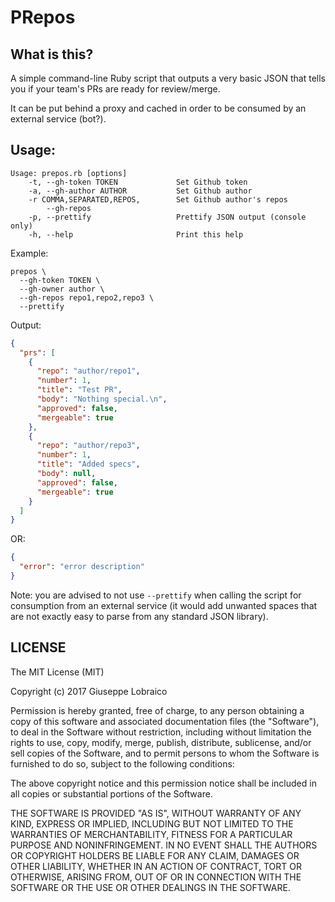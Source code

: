 # PRepos

## What is this?

A simple command-line Ruby script that outputs a very basic JSON that tells you if your team's PRs are ready for review/merge.

It can be put behind a proxy and cached in order to be consumed by an external service (bot?).

## Usage:

```
Usage: prepos.rb [options]
    -t, --gh-token TOKEN             Set Github token
    -a, --gh-author AUTHOR           Set Github author
    -r COMMA,SEPARATED,REPOS,        Set Github author's repos
        --gh-repos
    -p, --prettify                   Prettify JSON output (console only)
    -h, --help                       Print this help
```

Example:

```
prepos \
  --gh-token TOKEN \
  --gh-owner author \
  --gh-repos repo1,repo2,repo3 \
  --prettify
```

Output:

```json
{
  "prs": [
    {
      "repo": "author/repo1",
      "number": 1,
      "title": "Test PR",
      "body": "Nothing special.\n",
      "approved": false,
      "mergeable": true
    },
    {
      "repo": "author/repo3",
      "number": 1,
      "title": "Added specs",
      "body": null,
      "approved": false,
      "mergeable": true
    }
  ]
}
```

OR:

```json
{
  "error": "error description"
}
```

Note: you are advised to not use `--prettify` when calling the script for consumption from an external service (it would add unwanted spaces that are not exactly easy to parse from any standard JSON library).

## LICENSE
The MIT License (MIT)

Copyright (c) 2017 Giuseppe Lobraico

Permission is hereby granted, free of charge, to any person obtaining a copy
of this software and associated documentation files (the "Software"), to deal
in the Software without restriction, including without limitation the rights
to use, copy, modify, merge, publish, distribute, sublicense, and/or sell
copies of the Software, and to permit persons to whom the Software is
furnished to do so, subject to the following conditions:

The above copyright notice and this permission notice shall be included in
all copies or substantial portions of the Software.

THE SOFTWARE IS PROVIDED "AS IS", WITHOUT WARRANTY OF ANY KIND, EXPRESS OR
IMPLIED, INCLUDING BUT NOT LIMITED TO THE WARRANTIES OF MERCHANTABILITY,
FITNESS FOR A PARTICULAR PURPOSE AND NONINFRINGEMENT. IN NO EVENT SHALL THE
AUTHORS OR COPYRIGHT HOLDERS BE LIABLE FOR ANY CLAIM, DAMAGES OR OTHER
LIABILITY, WHETHER IN AN ACTION OF CONTRACT, TORT OR OTHERWISE, ARISING FROM,
OUT OF OR IN CONNECTION WITH THE SOFTWARE OR THE USE OR OTHER DEALINGS IN
THE SOFTWARE.
